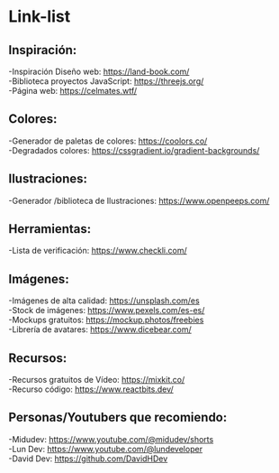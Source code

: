 # Link-list

## Inspiración:

-Inspiración Diseño web: https://land-book.com/<br>
-Biblioteca  proyectos JavaScript: https://threejs.org/<br>
-Página web: https://celmates.wtf/

## Colores: 

-Generador de paletas de colores: https://coolors.co/<br>
-Degradados colores: https://cssgradient.io/gradient-backgrounds/

## Ilustraciones:

-Generador /biblioteca de Ilustraciones: https://www.openpeeps.com/

## Herramientas:

-Lista de verificación: https://www.checkli.com/

## Imágenes:

-Imágenes de alta calidad: https://unsplash.com/es<br>
-Stock de imágenes: https://www.pexels.com/es-es/<br>
-Mockups gratuitos: https://mockup.photos/freebies<br>
-Librería de avatares: https://www.dicebear.com/

## Recursos:

-Recursos gratuitos de Vídeo: https://mixkit.co/<bR>
-Recurso código: https://www.reactbits.dev/

## Personas/Youtubers que recomiendo:

-Midudev: https://www.youtube.com/@midudev/shorts<br>
-Lun Dev: https://www.youtube.com/@lundeveloper<br>
-David Dev: https://github.com/DavidHDev
